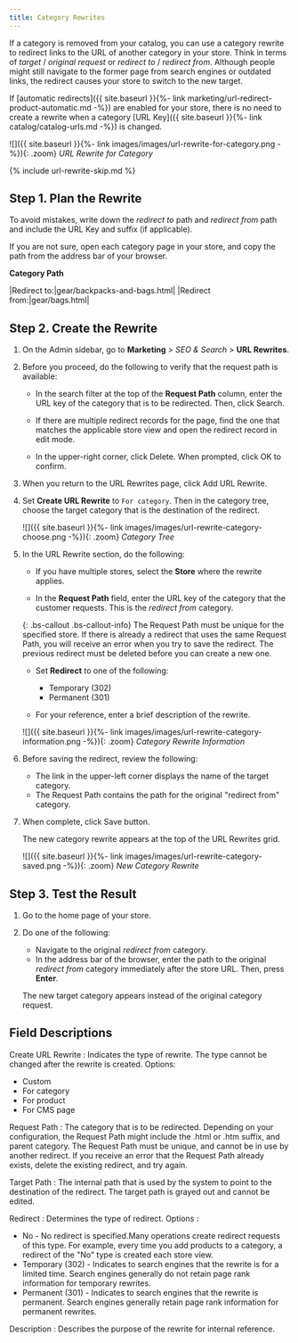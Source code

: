 ```yaml
---
title: Category Rewrites
---
```


If a category is removed from your catalog, you can use a category rewrite to redirect links to the URL of another category in your store. Think in terms of _target_ / _original request_  or _redirect to_ / _redirect from_. Although people might still navigate to the former page from search engines or outdated links, the redirect causes your store to switch to the new target.

If [automatic redirects]({{ site.baseurl }}{%- link marketing/url-redirect-product-automatic.md -%}) are enabled for your store, there is no need to create a rewrite when a category [URL Key]({{ site.baseurl }}{%- link catalog/catalog-urls.md -%}) is changed.

![]({{ site.baseurl }}{%- link images/images/url-rewrite-for-category.png -%}){: .zoom}
_URL Rewrite for Category_

{% include url-rewrite-skip.md %}

## Step 1. Plan the Rewrite

To avoid mistakes, write down the _redirect to_ path and _redirect from_ path and include the URL Key and suffix (if applicable).

If you are not sure, open each category page in your store, and copy the path from the address bar of your browser.

**Category Path**

|Redirect to:|gear/backpacks-and-bags.html|
|Redirect from:|gear/bags.html|

## Step 2. Create the Rewrite

1. On the Admin sidebar, go to **Marketing** > _SEO & Search_ > **URL Rewrites**.

1. Before you proceed, do the following to verify that the request path is available:

    - In the search filter at the top of the **Request Path** column, enter the URL key of the category that is to be redirected. Then, click <span class="btn">Search</span>.

    - If there are multiple redirect records for the page, find the one that matches the applicable store view and open the redirect record in edit mode.

    - In the upper-right corner, click <span class="btn">Delete</span>. When prompted, click <span class="btn">OK</span> to confirm.

1. When you return to the URL Rewrites page, click <span class="btn">Add URL Rewrite</span>.

1. Set **Create URL Rewrite** to `For category`. Then in the category tree, choose the target category that is the destination of the redirect.

    ![]({{ site.baseurl }}{%- link images/images/url-rewrite-category-choose.png -%}){: .zoom}
    _Category Tree_

1. In the URL Rewrite section, do the following:

    - If you have multiple stores, select the **Store** where the rewrite applies.

    - In the **Request Path** field, enter the URL key of the category that the customer requests. This is the _redirect from_ category.

    {: .bs-callout .bs-callout-info}
    The Request Path must be unique for the specified store. If there is already a redirect that uses the same Request Path, you will receive an error when you try to save the redirect. The previous redirect must be deleted before you can create a new one.

    - Set **Redirect** to one of the following:

        - Temporary (302)
        - Permanent (301)

    - For your reference, enter a brief description of the rewrite.

    ![]({{ site.baseurl }}{%- link images/images/url-rewrite-category-information.png -%}){: .zoom}
    _Category Rewrite Information_

1. Before saving the redirect, review the following:

    - The link in the upper-left corner displays the name of the target category.
    - The Request Path contains the path for the original "redirect from" category.

1. When complete, click <span class="btn">Save</span> button.

    The new category rewrite appears at the top of the URL Rewrites grid.

    ![]({{ site.baseurl }}{%- link images/images/url-rewrite-category-saved.png -%}){: .zoom}
    _New Category Rewrite_

## Step 3. Test the Result

1. Go to the home page of your store.

1. Do one of the following:

   - Navigate to the original _redirect from_ category.
   - In the address bar of the browser, enter the path to the original _redirect from_ category immediately after the store URL. Then, press **Enter**.

    The new target category appears instead of the original category request.

## Field Descriptions

Create URL Rewrite
: Indicates the type of rewrite. The type cannot be changed after the rewrite is created. Options:
   * Custom
   * For category
   * For product
   * For CMS page

Request Path
: The category that is to be redirected. Depending on your configuration, the Request Path might include the .html or .htm suffix, and parent category. The Request Path must be unique, and cannot be in use by another redirect. If you receive an error that the Request Path already exists, delete the existing redirect, and try again.

Target Path
: The internal  path that is used by the system to point to the destination of the redirect. The target path is grayed out and cannot be edited.

Redirect
: Determines the type of redirect. Options :
  * No - No redirect is specified.Many operations create redirect requests of this type. For example, every time you add products to a category, a redirect of the "No" type is created each store view. 
  * Temporary (302) - Indicates to search engines that the rewrite is for a limited time. Search engines generally do not retain page rank information for temporary rewrites.
  * Permanent (301) - Indicates to search engines that the rewrite is permanent. Search engines generally retain page rank information for permanent rewrites.

Description
: Describes the purpose of the rewrite for internal reference.
